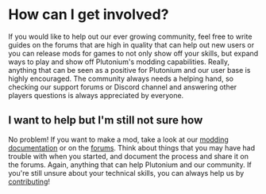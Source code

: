 # How can I get involved?

If you would like to help out our ever growing community, feel free to write guides on the forums that are high in quality that can help out new users or you can release mods for games
to not only show off your skills, but expand ways to play and show off Plutonium's modding capabilities. Really, anything that can be seen as a positive for Plutonium and our user base
is highly encouraged. The community always needs a helping hand, so checking our support forums or Discord channel and answering other players questions is always appreciated by everyone.

## I want to help but I'm still not sure how

No problem! If you want to make a mod, take a look at our [modding documentation](/modding) or on the [forums](https://forum.plutonium.pw/).
Think about things that you may have had trouble with when you started, and document the process and share it on the forums. Again, anything that can help Plutonium and our community. If you're still unsure about your technical skills, you can always help us by [contributing](how-can-i-contribute)!
